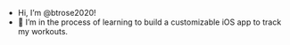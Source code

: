 - Hi, I’m @btrose2020!
- 👀 I’m in the process of learning to build a customizable iOS app to track my workouts.




<!---
btrose2020/btrose2020 is a ✨ special ✨ repository because its `README.md` (this file) appears on your GitHub profile.
You can click the Preview link to take a look at your changes.
--->
